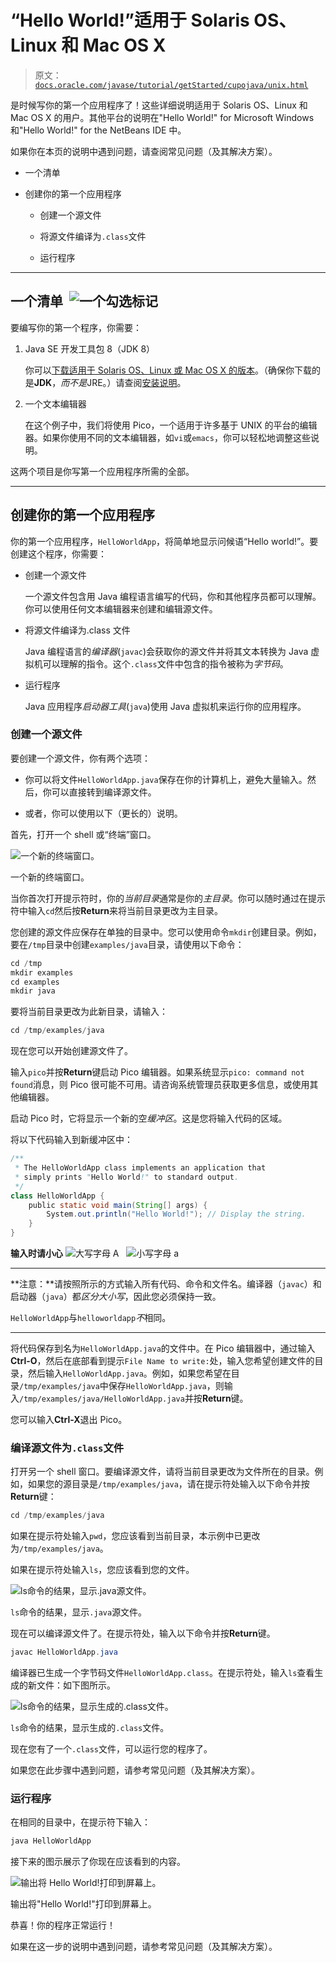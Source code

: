 # “Hello World!”适用于 Solaris OS、Linux 和 Mac OS X

> 原文：[`docs.oracle.com/javase/tutorial/getStarted/cupojava/unix.html`](https://docs.oracle.com/javase/tutorial/getStarted/cupojava/unix.html)

是时候写你的第一个应用程序了！这些详细说明适用于 Solaris OS、Linux 和 Mac OS X 的用户。其他平台的说明在"Hello World!" for Microsoft Windows 和"Hello World!" for the NetBeans IDE 中。

如果你在本页的说明中遇到问题，请查阅常见问题（及其解决方案）。

+   一个清单

+   创建你的第一个应用程序

    +   创建一个源文件

    +   将源文件编译为`.class`文件

    +   运行程序

* * *

## 一个清单  ![一个勾选标记](img/ae285209df9792caff36016a53cd305f.png)

要编写你的第一个程序，你需要：

1.  Java SE 开发工具包 8（JDK 8）

    你可以[下载适用于 Solaris OS、Linux 或 Mac OS X 的版本](http://www.oracle.com/technetwork/java/javase/downloads/index.html)。（确保你下载的是**JDK**，*而不是*JRE。）请查阅[安装说明](https://docs.oracle.com/javase/8/docs/technotes/guides/install/install_overview.html)。

1.  一个文本编辑器

    在这个例子中，我们将使用 Pico，一个适用于许多基于 UNIX 的平台的编辑器。如果你使用不同的文本编辑器，如`vi`或`emacs`，你可以轻松地调整这些说明。

这两个项目是你写第一个应用程序所需的全部。

* * *

## 创建你的第一个应用程序

你的第一个应用程序，`HelloWorldApp`，将简单地显示问候语“Hello world!”。要创建这个程序，你需要：

+   创建一个源文件

    一个源文件包含用 Java 编程语言编写的代码，你和其他程序员都可以理解。你可以使用任何文本编辑器来创建和编辑源文件。

+   将源文件编译为.class 文件

    Java 编程语言的*编译器*(`javac`)会获取你的源文件并将其文本转换为 Java 虚拟机可以理解的指令。这个`.class`文件中包含的指令被称为*字节码*。

+   运行程序

    Java 应用程序*启动器工具*(`java`)使用 Java 虚拟机来运行你的应用程序。

### 创建一个源文件

要创建一个源文件，你有两个选项：

+   你可以将文件`HelloWorldApp.java`保存在你的计算机上，避免大量输入。然后，你可以直接转到编译源文件。

+   或者，你可以使用以下（更长的）说明。

首先，打开一个 shell 或“终端”窗口。

![一个新的终端窗口。](img/a242c6ca1fa00c9cb62f5e5305d39bb2.png)

一个新的终端窗口。

当你首次打开提示符时，你的*当前目录*通常是你的*主目录*。你可以随时通过在提示符中输入`cd`然后按**Return**来将当前目录更改为主目录。

您创建的源文件应保存在单独的目录中。您可以使用命令`mkdir`创建目录。例如，要在`/tmp`目录中创建`examples/java`目录，请使用以下命令：

```java
cd /tmp
mkdir examples
cd examples
mkdir java

```

要将当前目录更改为此新目录，请输入：

```java
cd /tmp/examples/java

```

现在您可以开始创建源文件了。

输入`pico`并按**Return**键启动 Pico 编辑器。如果系统显示`pico: command not found`消息，则 Pico 很可能不可用。请咨询系统管理员获取更多信息，或使用其他编辑器。

启动 Pico 时，它将显示一个新的空*缓冲区*。这是您将输入代码的区域。

将以下代码输入到新缓冲区中：

```java
/**
 * The HelloWorldApp class implements an application that
 * simply prints "Hello World!" to standard output.
 */
class HelloWorldApp {
    public static void main(String[] args) {
        System.out.println("Hello World!"); // Display the string.
    }
}

```

**输入时请小心** ![大写字母 A](img/fe2a9efa9303e3a11008a371960c6958.png)   ![小写字母 a](img/35dfe1acb05615f4c50f882eefb02a10.png)

* * *

**注意：**请按照所示的方式输入所有代码、命令和文件名。编译器（`javac`）和启动器（`java`）都*区分大小写*，因此您必须保持一致。

`HelloWorldApp`与`helloworldapp`*不*相同。

* * *

将代码保存到名为`HelloWorldApp.java`的文件中。在 Pico 编辑器中，通过输入**Ctrl-O**，然后在底部看到提示`File Name to write:`处，输入您希望创建文件的目录，然后输入`HelloWorldApp.java`。例如，如果您希望在目录`/tmp/examples/java`中保存`HelloWorldApp.java`，则输入`/tmp/examples/java/HelloWorldApp.java`并按**Return**键。

您可以输入**Ctrl-X**退出 Pico。

### 编译源文件为`.class`文件

打开另一个 shell 窗口。要编译源文件，请将当前目录更改为文件所在的目录。例如，如果您的源目录是`/tmp/examples/java`，请在提示符处输入以下命令并按**Return**键：

```java
cd /tmp/examples/java

```

如果在提示符处输入`pwd`，您应该看到当前目录，本示例中已更改为`/tmp/examples/java`。

如果在提示符处输入`ls`，您应该看到您的文件。

![`ls`命令的结果，显示`.java`源文件。](img/9ad24a8cadc2445bf97fcc69ff20eb68.png)

`ls`命令的结果，显示`.java`源文件。

现在可以编译源文件了。在提示符处，输入以下命令并按**Return**键。

```java
javac HelloWorldApp.java

```

编译器已生成一个字节码文件`HelloWorldApp.class`。在提示符处，输入`ls`查看生成的新文件：如下图所示。

![`ls`命令的结果，显示生成的`.class`文件。](img/f6f5b3afe2ef1c6d351726a1fddaf0d3.png)

`ls`命令的结果，显示生成的`.class`文件。

现在您有了一个`.class`文件，可以运行您的程序了。

如果您在此步骤中遇到问题，请参考常见问题（及其解决方案）。

### 运行程序

在相同的目录中，在提示符下输入：

```java
java HelloWorldApp

```

接下来的图示展示了你现在应该看到的内容。

![输出将 Hello World!打印到屏幕上。](img/3ee6cccca260b595ac232f1ed4528d8f.png)

输出将"Hello World!"打印到屏幕上。

恭喜！你的程序正常运行！

如果在这一步的说明中遇到问题，请参考常见问题（及其解决方案）。
